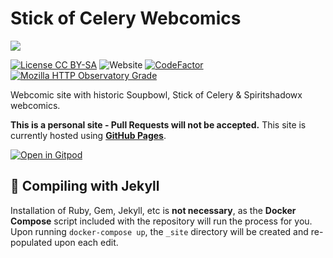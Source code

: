 # Stick of Celery Webcomics

![](https://github.com/soup-bowl/comics/assets/11209477/b6e7b8b8-0452-4256-b8e4-8ea8ed5ff8d7)

[![License CC BY-SA](https://img.shields.io/github/license/soup-bowl/comics)](http://creativecommons.org/licenses/by-sa/4.0/)
![Website](https://img.shields.io/website?down_message=offline&up_message=online&url=https%3A%2F%2Fwebcomics.soupbowl.blog)
[![CodeFactor](https://www.codefactor.io/repository/github/soup-bowl/comics/badge)](https://www.codefactor.io/repository/github/soup-bowl/comics)
[![Mozilla HTTP Observatory Grade](https://img.shields.io/mozilla-observatory/grade-score/soupbowl.blog)](https://observatory.mozilla.org/analyze/webcomics.soupbowl.blog)

Webcomic site with historic Soupbowl, Stick of Celery & Spiritshadowx webcomics.

**This is a personal site - Pull Requests will not be accepted.** This site is currently hosted using **[GitHub Pages][gh]**.

[![Open in Gitpod](https://gitpod.io/button/open-in-gitpod.svg)](https://gitpod.io/#https://github.com/soup-bowl/comics)

## 🧪 Compiling with Jekyll

Installation of Ruby, Gem, Jekyll, etc is **not necessary**, as the **Docker Compose** script included with the repository will run the process for you. Upon running `docker-compose up`, the `_site` directory will be created and re-populated upon each edit.

[h]:  https://user-images.githubusercontent.com/11209477/147856239-c7eb65c9-ba89-44fa-bf32-1e68568dc48b.png
[s]:  https://webcomics.soupbowl.blog
[p]:  https://github.com/soup-bowl/soup-bowl.github.io
[gh]: https://docs.github.com/en/pages
[j]:  https://jekyllrb.com/
